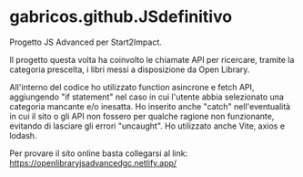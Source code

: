 # gabricos.github.JSdefinitivo
Progetto JS Advanced per Start2Impact.

Il progetto questa volta ha coinvolto le chiamate API per ricercare, tramite la categoria prescelta, i libri messi a disposizione da Open Library.

All'interno del codice ho utilizzato function asincrone e fetch API, aggiungendo "if statement" nel caso in cui l'utente abbia selezionato una categoria mancante e/o inesatta. Ho inserito anche "catch" nell'eventualità in cui il sito o gli API non fossero per qualche ragione non funzionante, evitando di lasciare gli errori "uncaught". Ho utilizzato anche Vite, axios e lodash. 

Per provare il sito online basta collegarsi al link: https://openlibraryjsadvancedgc.netlify.app/
